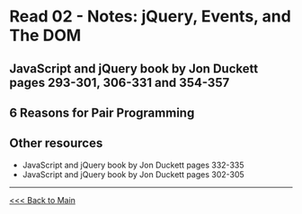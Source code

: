 # Read 02 - Notes: jQuery, Events, and The DOM

## JavaScript and jQuery book by Jon Duckett pages 293-301, 306-331 and 354-357



## 6 Reasons for Pair Programming


## Other resources
+ JavaScript and jQuery book by Jon Duckett pages 332-335
+ JavaScript and jQuery book by Jon Duckett pages 302-305

***
[<<< Back to Main](https://sangmlee76.github.io/reading-notes/)